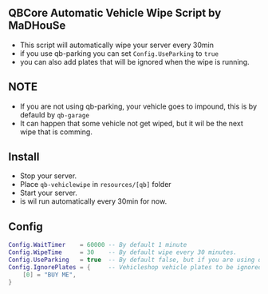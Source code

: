 ## QBCore Automatic Vehicle Wipe Script by MaDHouSe
- This script will automatically wipe your server every 30min
- if you use qb-parking you can set `Config.UseParking` to `true`
- you can also add plates that will be ignored when the wipe is running.

## NOTE 
- If you are not using qb-parking, your vehicle goes to impound, this is by defauld by `qb-garage`
- It can happen that some vehicle not get wiped, but it wil be the next wipe that is comming.

## Install
- Stop your server.
- Place `qb-vehiclewipe` in `resources/[qb]` folder 
- Start your server.
- is wil run automatically every 30min for now.


## Config
```lua
Config.WaitTimer    = 60000 -- By default 1 minute
Config.WipeTime     = 30    -- By default wipe every 30 minutes.
Config.UseParking   = true  -- By default false, but if you are using qb-parking set this true
Config.IgnorePlates = {     -- Vehicleshop vehicle plates to be ignored for wipe.
    [0] = "BUY ME", 
}
```